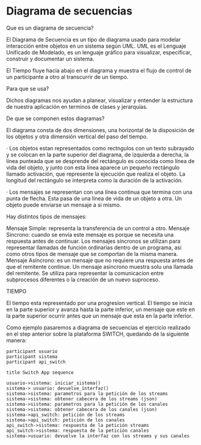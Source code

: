 
# Diagrama de secuencias

Que es un diagrama de secuencia?

El Diagrama de Secuencia es un tipo de diagrama usado para modelar interacción entre objetos en un sistema según UML. UML es el Lenguaje Unificado de Modelado, es un lenguaje gráfico para visualizar, especificar, construir y documentar un sistema.

El Tiempo fluye hacia abajo en el diagrama y muestra el flujo de control de un participante a otro al transcurrir de un tiempo.

Para que se usa?

Dichos diagramas nos ayudan a planear, visualizar y entender la estructura de nuestra aplicación en terminos de clases y jerarquías.

De que se componen estos diagramas?

El diagrama consta de dos dimensiones, una horizontal de la disposición de los objetos y otra dimensión vertical del paso del tiempo.

· Los objetos estan representados como rectngulos con un texto subrayado y se colocan en la parte superior del diagrama, de izquierda a derecha, la línea punteada que se desprende del rectángulo es conocida como línea de vida del objeto, y junto con esta línea aparece un pequeño rectángulo llamado activación, que represente la ejecución que realiza el objeto. La longitud del rectángulo se interpreta como la duración de la activación.

· Los mensajes se representan con una línea continua que termina con una punta de flecha. Esta pasa de una línea de vida de un objeto a otra. Un objeto puede enviarse un mensaje a si mismo.
  
Hay distintos tipos de mensajes:

Mensaje Simple: representa la transferencia de un control a otro.
Mensaje Sincrono: cuando se envía este mensaje es porque se necesita una respuesta antes de continuar. Los mensajes síncronos se utilizan para representar llamadas de función ordinarias dentro de un programa, asi como otros tipos de mensaje que se comportan de la misma manera.
Mensaje Asíncrono: es un mensaje que no requiere una respuesta antes de que el remitente continue. Un mensaje asincrono muestra solu una llamada del remitente. Se utiliza para representar la comunicacion entre subprocesos diferentes o la creación de un nuevo suproceso.

TIEMPO

El tiempo esta representado por una progresion vertical. El tiempo se inicia en la parte superior y avanza hasta la parte inferior, un mensaje que este en la parte superior ocurrir antes que un mensaje que esta en la parte inferior.

Como ejemplo pasaremos a diagrama de secuencias el ejercicio realizado en el step anterior sobre la plataforma SWITCH, quedando de la siguiente manera:

```
participant usuario
participant sistema 
participant api_switch

title Switch App sequence

usuario->sistema: iniciar_sistema()
sistema-> usuario: devuelve_interfaz()
sistema->sistema: parametros para la petición de los streams
sistema->sistema: obtener cabecera de los streams (json)
sistema->sistema: parametros para la petición de los canales
sistema->sistema: obtener cabecera de los canales (json)
sistema->api_switch: petición de los streams
sistema->api_switch: petición de los canales
api_switch->sistema: respuesta de la petición streams
api_switch->sistema: respuesta de la petición canales
sistema->usuario: devuelve la interfaz con los streams y sus canales

```









